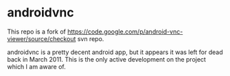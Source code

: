 androidvnc
==========

This repo is a fork of https://code.google.com/p/android-vnc-viewer/source/checkout svn repo.

androidvnc is a pretty decent android app, but it appears it was left for dead back in March 2011. This is the only active development on the project which I am aware of.
